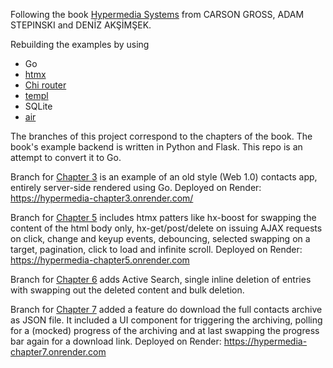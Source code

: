 Following the book [Hypermedia Systems](https://hypermedia.systems/) from CARSON GROSS, ADAM STEPINSKI and DENİZ AKŞİMŞEK.

Rebuilding the examples by using

- Go
- [htmx](https://htmx.org/)
- [Chi router](https://go-chi.io/#/)
- [templ](https://templ.guide/)
- SQLite
- [air](https://github.com/cosmtrek/air)

The branches of this project correspond to the chapters of the book.
The book's example backend is written in Python and Flask. This repo is an attempt to convert it to Go.

Branch for [Chapter 3](https://github.com/bigskysoftware/hypermedia-systems/blob/main/book/CH03_BuildingASimpleWebApplication.adoc) is an example of an old style (Web 1.0) contacts app, entirely server-side rendered using Go.
Deployed on Render: https://hypermedia-chapter3.onrender.com/

Branch for [Chapter 5](https://github.com/bigskysoftware/hypermedia-systems/blob/main/book/CH05_htmxPatterns.adoc) includes htmx patters like hx-boost for swapping the content of the html body only, hx-get/post/delete on issuing AJAX requests on click, change and keyup events, debouncing, selected swapping on a target, pagination, click to load and infinite scroll.
Deployed on Render: https://hypermedia-chapter5.onrender.com

Branch for [Chapter 6](https://github.com/bigskysoftware/hypermedia-systems/blob/main/book/CH06_MorehtmxPatterns.adoc) adds Active Search, single inline deletion of entries with swapping out the deleted content and bulk deletion.

Branch for [Chapter 7](https://github.com/bigskysoftware/hypermedia-systems/blob/main/book/CH07_ADynamicArchiveUIWithhtmx.adoc) added a feature do download the full contacts archive as JSON file. It included a UI component for triggering the archiving, polling for a (mocked) progress of the archiving and at last swapping the progress bar again for a download link.
Deployed on Render: https://hypermedia-chapter7.onrender.com
